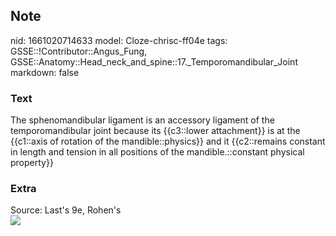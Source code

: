 ## Note
nid: 1661020714633
model: Cloze-chrisc-ff04e
tags: GSSE::!Contributor::Angus_Fung, GSSE::Anatomy::Head_neck_and_spine::17._Temporomandibular_Joint
markdown: false

### Text
The sphenomandibular ligament is an accessory ligament of the temporomandibular joint because its {{c3::lower attachment}} is at the {{c1::axis of rotation of the mandible::physics}} and it {{c2::remains constant in length and tension in all positions of the mandible.::constant physical property}}

### Extra
<div>
  Source: Last's 9e, Rohen's
</div>
<div><img src=
"paste-c22bb0b08addcd19d8fb9c8409996c580206af86.jpg"></div>
